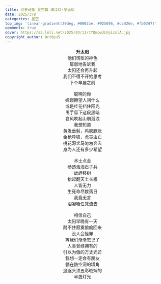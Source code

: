 ```yaml
---
title: 刈夫诗集 星空篇 满江红·圣诞后
date: 2025/3/9
categories: 星空
top_img: 'linear-gradient(20deg, #0062be, #925696, #cc426e, #fb0347)'
comments: true
cover: https://s2.loli.net/2025/03/11/CYQmowJLFpizslA.jpg
copyright_author: Oct0pu5
---
```


<center>
<b>升太阳</b><br>
他们慌张的神色<br>
孱弱地告诉我<br>
太阳还会再升起<br>
我们不得不开始思考<br>
下个早晨之前<br>
<br>
聪明的你<br>
嫦娥瞭望人间什么<br>
或是桂花挡住阳光<br>
甩手留下这段黑暗<br>
哀风吹起山崩滔浪<br>
我想知道<br>
黄发垂髫，鸡腴豚胀<br>
金枪呼啸，虎丧虫亡<br>
桃花源犬马匆匆奔去<br>
身为人还有多少希望<br>
<br>
术士点金<br>
参透浩海石子兵<br>
蚍蜉移树<br>
抬起翻天土长根<br>
人皆无力<br>
生死命尽数落日<br>
我竟无言<br>
泪凝噎任凭流去<br>
<br>
相信自己<br>
太阳早晚有一天<br>
耐不住寂寞偷偷回来<br>
没人会怪罪<br>
等我们渐渐忘记了<br>
人类曾经拥有的<br>
引以为傲的万丈光芒<br>
我想一定会有朋友<br>
躺在防空洞的墙角<br>
追逐头顶五彩斑斓的<br>
半盏灯光<br>